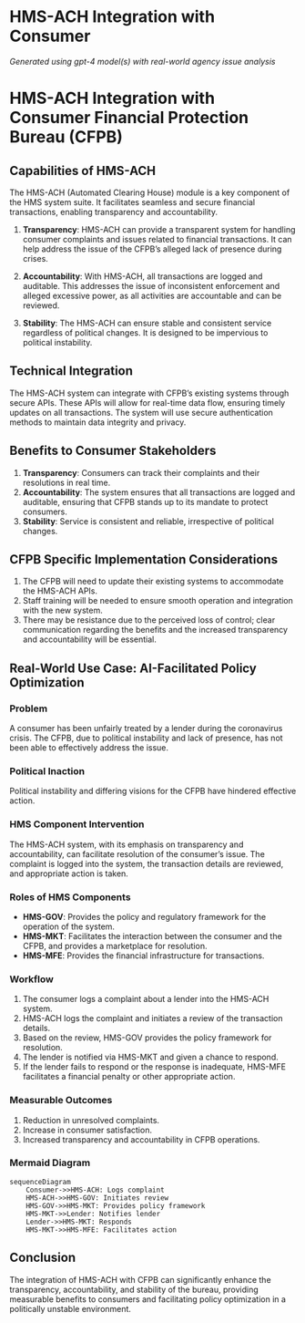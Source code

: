 # HMS-ACH Integration with Consumer

*Generated using gpt-4 model(s) with real-world agency issue analysis*

# HMS-ACH Integration with Consumer Financial Protection Bureau (CFPB)

## Capabilities of HMS-ACH

The HMS-ACH (Automated Clearing House) module is a key component of the HMS system suite. It facilitates seamless and secure financial transactions, enabling transparency and accountability. 

1. **Transparency**: HMS-ACH can provide a transparent system for handling consumer complaints and issues related to financial transactions. It can help address the issue of the CFPB’s alleged lack of presence during crises.

2. **Accountability**: With HMS-ACH, all transactions are logged and auditable. This addresses the issue of inconsistent enforcement and alleged excessive power, as all activities are accountable and can be reviewed.

3. **Stability**: The HMS-ACH can ensure stable and consistent service regardless of political changes. It is designed to be impervious to political instability.

## Technical Integration

The HMS-ACH system can integrate with CFPB’s existing systems through secure APIs. These APIs will allow for real-time data flow, ensuring timely updates on all transactions. The system will use secure authentication methods to maintain data integrity and privacy.

## Benefits to Consumer Stakeholders

1. **Transparency**: Consumers can track their complaints and their resolutions in real time.
2. **Accountability**: The system ensures that all transactions are logged and auditable, ensuring that CFPB stands up to its mandate to protect consumers.
3. **Stability**: Service is consistent and reliable, irrespective of political changes.

## CFPB Specific Implementation Considerations

1. The CFPB will need to update their existing systems to accommodate the HMS-ACH APIs.
2. Staff training will be needed to ensure smooth operation and integration with the new system.
3. There may be resistance due to the perceived loss of control; clear communication regarding the benefits and the increased transparency and accountability will be essential.

## Real-World Use Case: AI-Facilitated Policy Optimization

### Problem

A consumer has been unfairly treated by a lender during the coronavirus crisis. The CFPB, due to political instability and lack of presence, has not been able to effectively address the issue.

### Political Inaction

Political instability and differing visions for the CFPB have hindered effective action. 

### HMS Component Intervention

The HMS-ACH system, with its emphasis on transparency and accountability, can facilitate resolution of the consumer’s issue. The complaint is logged into the system, the transaction details are reviewed, and appropriate action is taken.

### Roles of HMS Components

- **HMS-GOV**: Provides the policy and regulatory framework for the operation of the system.
- **HMS-MKT**: Facilitates the interaction between the consumer and the CFPB, and provides a marketplace for resolution.
- **HMS-MFE**: Provides the financial infrastructure for transactions.

### Workflow

1. The consumer logs a complaint about a lender into the HMS-ACH system.
2. HMS-ACH logs the complaint and initiates a review of the transaction details.
3. Based on the review, HMS-GOV provides the policy framework for resolution.
4. The lender is notified via HMS-MKT and given a chance to respond.
5. If the lender fails to respond or the response is inadequate, HMS-MFE facilitates a financial penalty or other appropriate action.

### Measurable Outcomes

1. Reduction in unresolved complaints.
2. Increase in consumer satisfaction.
3. Increased transparency and accountability in CFPB operations.

### Mermaid Diagram

```mermaid
sequenceDiagram
    Consumer->>HMS-ACH: Logs complaint
    HMS-ACH->>HMS-GOV: Initiates review
    HMS-GOV->>HMS-MKT: Provides policy framework
    HMS-MKT->>Lender: Notifies lender
    Lender->>HMS-MKT: Responds
    HMS-MKT->>HMS-MFE: Facilitates action
```

## Conclusion

The integration of HMS-ACH with CFPB can significantly enhance the transparency, accountability, and stability of the bureau, providing measurable benefits to consumers and facilitating policy optimization in a politically unstable environment.
